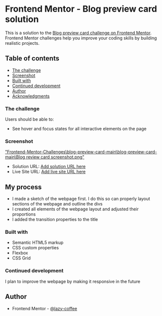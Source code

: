 # Frontend Mentor - Blog preview card solution

This is a solution to the [Blog preview card challenge on Frontend Mentor](https://www.frontendmentor.io/challenges/blog-preview-card-ckPaj01IcS). Frontend Mentor challenges help you improve your coding skills by building realistic projects. 

## Table of contents
  - [The challenge](#the-challenge)
  - [Screenshot](#screenshot)
  - [Built with](#built-with)
  - [Continued development](#continued-development)
  - [Author](#author)
  - [Acknowledgments](#acknowledgments)

### The challenge

Users should be able to:

- See hover and focus states for all interactive elements on the page

### Screenshot

["Frontend-Mentor-Challenges\blog-preview-card-main\blog-preview-card-main\Blog review card screenshot.png"](./screenshot.jpg)

- Solution URL: [Add solution URL here](https://your-solution-url.com)
- Live Site URL: [Add live site URL here](https://blogcard-preview-frontendmentor.netlify.app/)

## My process
- I made a sketch of the webpage first. I do this so 
  can properly layout sections of the webpage and outline the divs
- I created all elements of the webpage layout and   adjusted their proportions
- I added the transition properties to the title

### Built with

- Semantic HTML5 markup
- CSS custom properties
- Flexbox
- CSS Grid

### Continued development
I plan to improve the webpage by making it responsive in the future


## Author
- Frontend Mentor - [@lazy-coffee](https://www.frontendmentor.io/profile/lazy-coffee)
